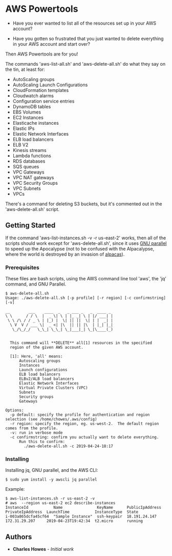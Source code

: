 # AWS Powertools

* Have you ever wanted to list all of the resources set up in your AWS account?

* Have you gotten so frustrated that you just wanted to delete everything in your AWS account and start over?

Then AWS Powertools are for you!

The commands 'aws-list-all.sh' and 'aws-delete-all.sh' do what they say on the tin, at least for:
* AutoScaling groups
* AutoScaling Launch Configurations
* CloudFormation templates
* Cloudwatch alarms
* Configuration service entries
* DynamoDB tables
* EBS Volumes
* EC2 Instances
* Elasticache instances
* Elastic IPs
* Elastic Network Interfaces
* ELB load balancers
* ELB V2
* Kinesis streams
* Lambda functions
* RDS databases
* SQS queues
* VPC Gateways
* VPC NAT gateways
* VPC Security Groups
* VPC Subnets
* VPCs

There's a command for deleting S3 buckets, but it's commented out in the 'aws-delete-all.sh' script.

## Getting Started

If the command 'aws-list-instances.sh -v -r us-east-2' works, then all of the scripts should work except for 'aws-delete-all.sh', since it uses [GNU parallel](https://www.gnu.org/s/parallel/) to speed up the Apocalypse (not to be confused with the Alpacalypse, where the world is destroyed by an invasion of [alpacas](https://en.wikipedia.org/wiki/Alpaca)).

### Prerequisites

These files are bash scripts, using the AWS command line tool 'aws', the 'jq' command, and GNU Parallel.

```
$ aws-delete-all.sh
Usage: ./aws-delete-all.sh [-p profile] [-r region] [-c confirmstring] [-v]

__        ___    ____  _   _ ___ _   _  ____ _
\ \      / / \  |  _ \| \ | |_ _| \ | |/ ___| |
 \ \ /\ / / _ \ | |_) |  \| || ||  \| | |  _| |
  \ V  V / ___ \|  _ <| |\  || || |\  | |_| |_|
   \_/\_/_/   \_\_| \_\_| \_|___|_| \_|\____(_)


  This command will **DELETE** all[1] resources in the specified
  region of the given AWS account.

  [1]: Here, 'all' means:
      Autoscaling groups
      Instances
      Launch configurations
      ELB load balancers
      ELBv2/ALB load balancers
      Elastic Network Interfaces
      Virtual Private Clusters (VPC)
      Subnets
      Security groups
      Gateways

Options:
  -p default: specify the profile for authentication and region selection (see /home/chowes/.aws/config)
  -r region: specify the region, eg. us-west-2.  The default region comes from the profile.
  -v: run in verbose mode
  -c confirmstring: confirm you actually want to delete everything.
      Run this to confirm:
        ./aws-delete-all.sh -c 2019-04-24-18:17

```

### Installing


Installing jq, GNU parallel, and the AWS CLI:

```
$ sudo yum install -y awscli jq parallel
```

Example:
```
$ aws-list-instances.sh -r us-east-2 -v
# aws  --region us-east-2 ec2 describe-instances
InstanceId           Name               KeyName      PublicIpAddress  PrivateIpAddress  LaunchTime           InstanceType  State
i-003a865dcfa45cf64  "Sample Instance"  ssh-keypair  18.191.24.147    172.31.29.207     2019-04-23T19:42:34  t2.micro      running
```

## Authors

* **Charles Howes** - *Initial work*
